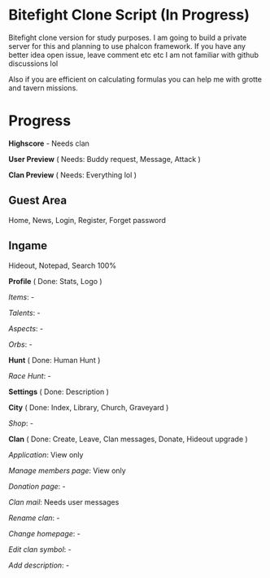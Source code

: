 # Bitefight Clone Script (In Progress)

Bitefight clone version for study purposes. I am going to build a private server for this and planning to use phalcon framework. If you have any better idea open issue, leave comment etc etc I am not familiar with github discussions lol

Also if you are efficient on calculating formulas you can help me with grotte and tavern missions.

# Progress

**Highscore** - Needs clan

**User Preview** ( Needs: Buddy request, Message, Attack )

**Clan Preview** ( Needs: Everything lol )

## Guest Area

Home, News, Login, Register, Forget password

## Ingame

Hideout, Notepad, Search 100%

**Profile** ( Done: Stats, Logo )

*Items*: -

*Talents*: -

*Aspects*: -

*Orbs*: -

**Hunt** ( Done: Human Hunt )

*Race Hunt*: -

**Settings** ( Done: Description )

**City** ( Done: Index, Library, Church, Graveyard )

*Shop*: -

**Clan** ( Done: Create, Leave, Clan messages, Donate, Hideout upgrade )

*Application*: View only

*Manage members page*: View only

*Donation page*: -

*Clan mail*: Needs user messages

*Rename clan*: -

*Change homepage*: -

*Edit clan symbol*: -

*Add description*: -